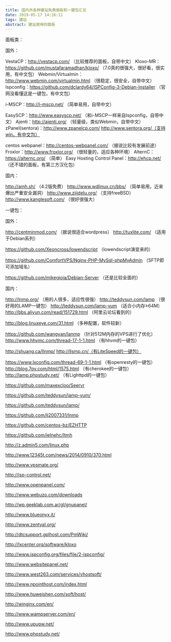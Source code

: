 ```yaml
---
title: 国内外各种建站免费面板和一键包汇总
date: 2019-05-17 14:16:11
tags: 建站
abstract: 建站使用的面板
---
```

面板类：

国外：

VestaCP：http://vestacp.com/ （比较推荐的面板，自带中文）
Kloxo-MR：https://github.com/mustafaramadhan/kloxo/ （7.0真的很强大，很好看，很实用，有中文包）
Webmin/Virtualmin：http://www.webmin.com/virtualmin.html （很稳定，很安全，自带中文）
Ispconfig：https://github.com/dclardy64/ISPConfig-3-Debian-Installer （官网没看懂这是一键包，有中文包）

i-MSCP：http://i-mscp.net/  （简单易用，自带中文）

EasySCP：http://www.easyscp.net/  （和i-MSCP一样来自Ispconfig，自带中文）
Ajenti：http://ajenti.org/ （轻量级，类似Webmin，自带中文）
zPanel(sentora)：http://www.zpanelcp.com/  http://www.sentora.org/（支持win，有中文包）

centos webpanel：http://centos-webpanel.com/ （据说比较有发展前途）
Froxlor：http://www.froxlor.org/ （很轻量的，适应各种环境）
AlternC：https://alternc.org/ （简单）
Easy Hosting Control Panel：http://ehcp.net/ （还不错的面板，有第三方汉化包）

国内：

http://amh.sh/ （4.2版免费）
http://www.wdlinux.cn/bbs/ （简单易用，近来爆出严重安全漏洞）
http://www.zijidelu.org/ （支持freeBSD）
http://www.kanglesoft.com/ （很好很强大）

一键包：

国外：

http://centminmod.com/ （据说很适合wordpress）
http://tuxlite.com/ （适用于Debian系列）

https://github.com/Xeoncross/lowendscript  （lowendscript演变来的）

https://github.com/ComfortVPS/Nginx-PHP-MySql-phpMyAdmin  （SFTP即可添加域名）

https://github.com/mikegioia/Debian-Server （还是比较全面的）

国内：

http://lnmp.org/ （用的人很多，适应性很强）
http://teddysun.com/lamp （很好用的LAMP一键包） http://teddysun.com/lamp-yum （适合小内存≥64M）
http://bbs.aliyun.com/read/151729.html （阿里云论坛看到的）

http://blog.linuxeye.com/31.html  （多种配置，软件较新）

https://github.com/wangyan/lanmp （针对512M内存的VPS进行了优化）
http://www.hhvmc.com/thread-17-1-1.html （有hhvm的一键包）

http://shuang.ca/llnmp/  http://llsmp.cn/（有LiteSpeed的一键包）

https://www.lxconfig.com/thread-69-1-1.html （有openresty的一键包）
http://blog.7qy.com/html/1575.html （有cherokee的一键包）
http://lamp.phpstudy.net/ （有Lighttpd的一键包）

https://github.com/maxexcloo/Seervr

https://github.com/teddysun/lamp-yum/

https://github.com/teddysun/lamp/

https://github.com/lj2007331/lnmp

https://github.com/centos-bz/EZHTTP

https://github.com/ielnehc/ltmh

http://z.admin5.com/linux.php

http://www.12345t.com/news/2014/0910/370.html

http://www.vpsmate.org/

http://isp-control.net/

http://www.openpanel.com/

http://www.webuzo.com/downloads

http://wp.geeklab.com.ar/gl/gnupanel/

http://www.blueonyx.it/

http://www.zentyal.org/

http://dtcsupport.gplhost.com/PmWiki/

http://lxcenter.org/software/kloxo

http://www.ispconfig.org/files/file/2-ispconfig/

http://www.websitepanel.net/

http://www.west263.com/services/vhostsoft/

http://www.npointhost.com/index.html

http://www.huweishen.com/soft/host/

http://winginx.com/en/

http://www.wampserver.com/en/

http://www.upupw.net/

http://www.phpstudy.net/